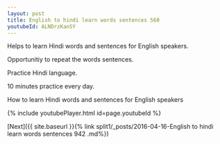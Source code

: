 ```yaml
---
layout: post
title: English to hindi learn words sentences 560 
youtubeId: ALNDrzKanSY
---
```

 
 
Helps to learn Hindi words and sentences for English speakers.

Opportunitiy to repeat the words sentences. 

Practice Hindi language. 
 
10 minutes practice every day. 
 
How to learn Hindi words and sentences for English speakers 
 
{% include youtubePlayer.html id=page.youtubeId %}
 
 
[Next]({{ site.baseurl }}{% link  split1/_posts/2016-04-16-English to hindi learn words sentences 942 .md%})
 
